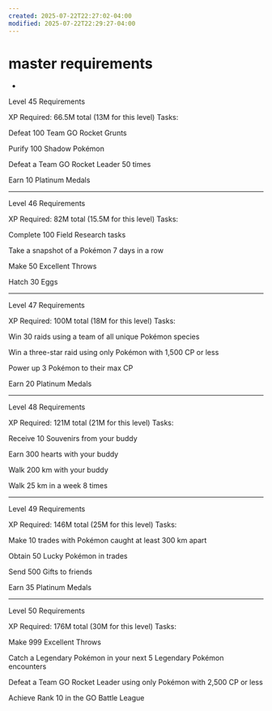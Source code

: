 ```yaml
---
created: 2025-07-22T22:27:02-04:00
modified: 2025-07-22T22:29:27-04:00
---
```


# master requirements

-
Level 45 Requirements

XP Required: 66.5M total (13M for this level)
Tasks:

Defeat 100 Team GO Rocket Grunts

Purify 100 Shadow Pokémon

Defeat a Team GO Rocket Leader 50 times

Earn 10 Platinum Medals

---

Level 46 Requirements

XP Required: 82M total (15.5M for this level)
Tasks:

Complete 100 Field Research tasks

Take a snapshot of a Pokémon 7 days in a row

Make 50 Excellent Throws

Hatch 30 Eggs



---

Level 47 Requirements

XP Required: 100M total (18M for this level)
Tasks:

Win 30 raids using a team of all unique Pokémon species

Win a three-star raid using only Pokémon with 1,500 CP or less

Power up 3 Pokémon to their max CP

Earn 20 Platinum Medals



---

Level 48 Requirements

XP Required: 121M total (21M for this level)
Tasks:

Receive 10 Souvenirs from your buddy

Earn 300 hearts with your buddy

Walk 200 km with your buddy

Walk 25 km in a week 8 times



---

Level 49 Requirements

XP Required: 146M total (25M for this level)
Tasks:

Make 10 trades with Pokémon caught at least 300 km apart

Obtain 50 Lucky Pokémon in trades

Send 500 Gifts to friends

Earn 35 Platinum Medals



---

Level 50 Requirements

XP Required: 176M total (30M for this level)
Tasks:

Make 999 Excellent Throws

Catch a Legendary Pokémon in your next 5 Legendary Pokémon encounters

Defeat a Team GO Rocket Leader using only Pokémon with 2,500 CP or less

Achieve Rank 10 in the GO Battle League
